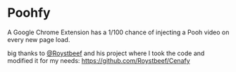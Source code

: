 # Poohfy

A Google Chrome Extension has a 1/100 chance of injecting a Pooh video on every new page load.

big thanks to [@Roystbeef](https://github.com/Roystbeef/Cenafy) and his project where I took the code and modified it for my needs:
https://github.com/Roystbeef/Cenafy
